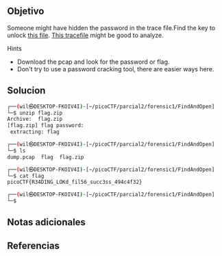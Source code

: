 ## Objetivo
Someone might have hidden the password in the trace file.Find the key to unlock [this file](https://artifacts.picoctf.net/c/498/flag.zip). [This tracefile](https://artifacts.picoctf.net/c/498/dump.pcap) might be good to analyze.

Hints
- Download the pcap and look for the password or flag.
- Don't try to use a password cracking tool, there are easier ways here.
## Solucion

``` bash
┌──(wil㉿DESKTOP-FKOIV4I)-[~/picoCTF/parcial2/forensic1/FindAndOpen]
└─$ unzip flag.zip
Archive:  flag.zip
[flag.zip] flag password:
 extracting: flag

┌──(wil㉿DESKTOP-FKOIV4I)-[~/picoCTF/parcial2/forensic1/FindAndOpen]
└─$ ls
dump.pcap  flag  flag.zip

┌──(wil㉿DESKTOP-FKOIV4I)-[~/picoCTF/parcial2/forensic1/FindAndOpen]
└─$ cat flag
picoCTF{R34DING_LOKd_fil56_succ3ss_494c4f32}

┌──(wil㉿DESKTOP-FKOIV4I)-[~/picoCTF/parcial2/forensic1/FindAndOpen]
└─$
```
## Notas adicionales
## Referencias